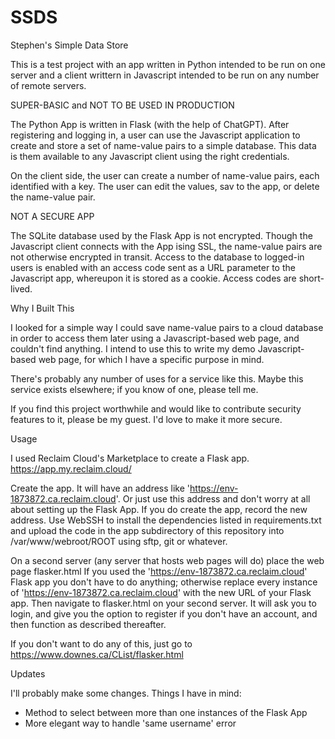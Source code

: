 # SSDS
Stephen's Simple Data Store

This is a test project with an app written in Python intended to be run on one server and a client writtern in Javascript intended to be run on any number of remote servers. 

SUPER-BASIC and NOT TO BE USED IN PRODUCTION

The Python App is written in Flask (with the help of ChatGPT). After registering and logging in, a user can use the Javascript application to create and store a set of name-value pairs to a simple database. This data is them available to any Javascript client using the right credentials.

On the client side, the user can create a number of name-value pairs, each identified with a key. The user can edit the values, sav to the app, or delete the name-value pair.

NOT A SECURE APP

The SQLite database used by the Flask App is not encrypted. Though the Javascript client connects with the App ising SSL, the name-value pairs are not otherwise encrypted in transit. Access to the database to logged-in users is enabled with an access code sent as a URL parameter to the Javascript app, whereupon it is stored as a cookie. Access codes are short-lived.


Why I Built This

I looked for a simple way I could save name-value pairs to a cloud database in order to access them later using a Javascript-based web page, and couldn't find anything. I intend to use this to write my demo Javascript-based web page, for which I have a specific purpose in mind. 

There's probably any number of uses for a service like this. Maybe this service exists elsewhere; if you know of one, please tell me.

If you find this project worthwhile and would like to contribute security features to it, please be my guest. I'd love to make it more secure.


Usage

I used Reclaim Cloud's Marketplace to create a Flask app. https://app.my.reclaim.cloud/ 

Create the app. It will have an address like 'https://env-1873872.ca.reclaim.cloud'. Or just use this address and don't worry at all about setting up the Flask App. If you do create the app, record the new address. Use WebSSH to install the dependencies listed in requirements.txt and upload the code in the app subdirectory of this repository into /var/www/webroot/ROOT using sftp, git or whatever. 

On a second server (any server that hosts web pages will do) place the web page flasker.html
If you used the 'https://env-1873872.ca.reclaim.cloud' Flask app you don't have to do anything; otherwise replace every instance of 'https://env-1873872.ca.reclaim.cloud' with the new URL of your Flask app. Then navigate to flasker.html on your second server. It will ask you to login, and give you the option to register if you don't have an account, and then function as described thereafter.

If you don't want to do any of this, just go to https://www.downes.ca/CList/flasker.html  


Updates

I'll probably make some changes. Things I have in mind:
- Method to select between more than one instances of the Flask App
- More elegant way to handle 'same username' error

